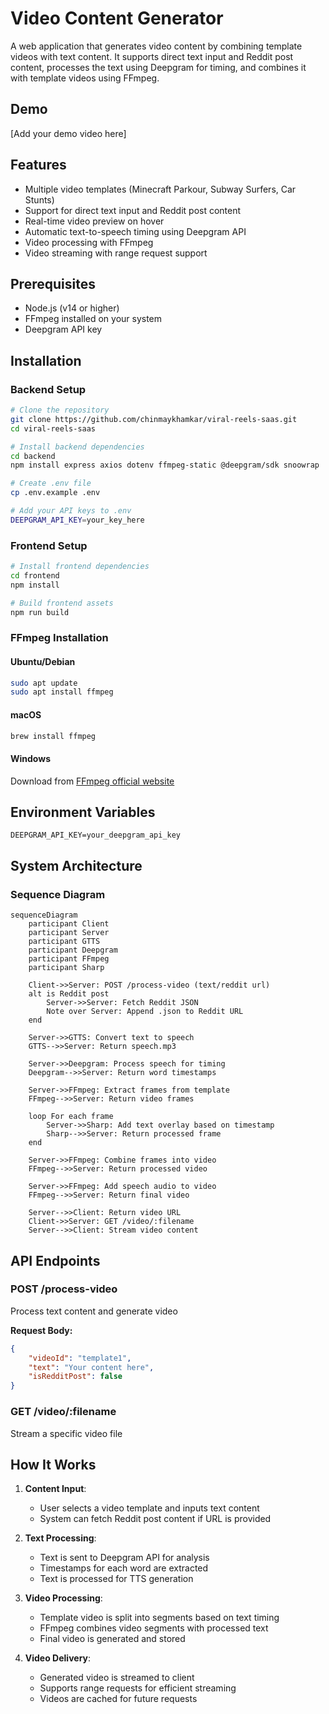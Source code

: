 # Video Content Generator

A web application that generates video content by combining template videos with text content. It supports direct text input and Reddit post content, processes the text using Deepgram for timing, and combines it with template videos using FFmpeg.

## Demo

[Add your demo video here]

## Features

- Multiple video templates (Minecraft Parkour, Subway Surfers, Car Stunts)
- Support for direct text input and Reddit post content
- Real-time video preview on hover
- Automatic text-to-speech timing using Deepgram API
- Video processing with FFmpeg
- Video streaming with range request support

## Prerequisites

- Node.js (v14 or higher)
- FFmpeg installed on your system
- Deepgram API key

## Installation

### Backend Setup

```bash
# Clone the repository
git clone https://github.com/chinmaykhamkar/viral-reels-saas.git
cd viral-reels-saas

# Install backend dependencies
cd backend
npm install express axios dotenv ffmpeg-static @deepgram/sdk snoowrap

# Create .env file
cp .env.example .env

# Add your API keys to .env
DEEPGRAM_API_KEY=your_key_here
```

### Frontend Setup

```bash
# Install frontend dependencies
cd frontend
npm install

# Build frontend assets
npm run build
```

### FFmpeg Installation

#### Ubuntu/Debian
```bash
sudo apt update
sudo apt install ffmpeg
```

#### macOS
```bash
brew install ffmpeg
```

#### Windows
Download from [FFmpeg official website](https://ffmpeg.org/download.html)

## Environment Variables

```env
DEEPGRAM_API_KEY=your_deepgram_api_key
```

## System Architecture

### Sequence Diagram

```mermaid
sequenceDiagram
    participant Client
    participant Server
    participant GTTS
    participant Deepgram
    participant FFmpeg
    participant Sharp

    Client->>Server: POST /process-video (text/reddit url)
    alt is Reddit post
        Server->>Server: Fetch Reddit JSON
        Note over Server: Append .json to Reddit URL
    end
    
    Server->>GTTS: Convert text to speech
    GTTS-->>Server: Return speech.mp3
    
    Server->>Deepgram: Process speech for timing
    Deepgram-->>Server: Return word timestamps
    
    Server->>FFmpeg: Extract frames from template
    FFmpeg-->>Server: Return video frames
    
    loop For each frame
        Server->>Sharp: Add text overlay based on timestamp
        Sharp-->>Server: Return processed frame
    end
    
    Server->>FFmpeg: Combine frames into video
    FFmpeg-->>Server: Return processed video
    
    Server->>FFmpeg: Add speech audio to video
    FFmpeg-->>Server: Return final video
    
    Server-->>Client: Return video URL
    Client->>Server: GET /video/:filename
    Server-->>Client: Stream video content
```

## API Endpoints

### POST /process-video
Process text content and generate video

**Request Body:**
```json
{
    "videoId": "template1",
    "text": "Your content here",
    "isRedditPost": false
}
```

### GET /video/:filename
Stream a specific video file

## How It Works

1. **Content Input**: 
   - User selects a video template and inputs text content
   - System can fetch Reddit post content if URL is provided

2. **Text Processing**:
   - Text is sent to Deepgram API for analysis
   - Timestamps for each word are extracted
   - Text is processed for TTS generation

3. **Video Processing**:
   - Template video is split into segments based on text timing
   - FFmpeg combines video segments with processed text
   - Final video is generated and stored

4. **Video Delivery**:
   - Generated video is streamed to client
   - Supports range requests for efficient streaming
   - Videos are cached for future requests